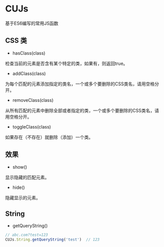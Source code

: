 # CUJs
基于ES6编写的常用JS函数

## CSS 类

- hasClass(class)

检查当前的元素是否含有某个特定的类，如果有，则返回true。

- addClass(class)

为每个匹配的元素添加指定的类名，一个或多个要删除的CSS类名，请用空格分开。

- removeClass(class)

从所有匹配的元素中删除全部或者指定的类，一个或多个要删除的CSS类名，请用空格分开。

- toggleClass(class)

如果存在（不存在）就删除（添加）一个类。



## 效果

- show()

显示隐藏的匹配元素。

- hide()

隐藏显示的元素。



## String

- getQueryString()
``` js
// abc.com?test=123
CUJs.String.getQueryString('test')  // 123
```